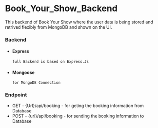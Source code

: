 # Book_Your_Show_Backend

This backend of Book Your Show where the user data is being stored and retrived flexibly from MongoDB and shown on the UI.

### Backend
-  #### Express
       full Backend is based on Express.Js
-  #### Mongoose
       for MongoDB Connection

### Endpoint
- GET - {Url}/api/booking
       - for geting the booking information from Database
- POST - {url}/api/booking
       - for sending the booking information to Database 
